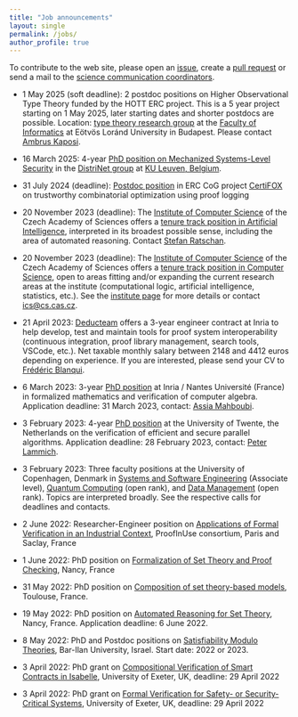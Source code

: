 ```yaml
---
title: "Job announcements"
layout: single
permalink: /jobs/
author_profile: true
---
```


To contribute to the web site, please open an [issue](https://github.com/EuroProofNet/europroofnet.github.io/issues), create a [pull request](https://github.com/EuroProofNet/europroofnet.github.io) or send a mail to the [science communication coordinators](../contact).

- 1 May 2025 (soft deadline): 2 postdoc positions on Higher Observational Type Theory funded by the HOTT ERC project. This is a 5 year project starting on 1 May 2025, later starting dates and shorter postdocs are possible. Location: [type theory research group](https://bitbucket.org/akaposi/tipuselmelet) at the [Faculty of Informatics](https://www.inf.elte.hu/en) at Eötvös Loránd University in Budapest. Please contact [Ambrus Kaposi](https://akaposi.web.elte.hu).

- 16 March 2025: 4-year [PhD position on Mechanized Systems-Level Security](https://downloads.distrinet-research.be/jobs/PhD-MechanizedSecurity.pdf) in the [DistriNet group](https://distrinet.cs.kuleuven.be/) at [KU Leuven, Belgium](https://www.kuleuven.be/).

- 31 July 2024 (deadline): [Postdoc position](https://www.kuleuven.be/personeel/jobsite/jobs/60344086?utm_medium=jobsites&utm_source=academicpositions) in ERC CoG project [CertiFOX](https://www.bartbogaerts.eu/projects/certifox) on trustworthy combinatorial optimization using proof logging

- 20 November 2023 (deadline): The [Institute of Computer Science](https://www.cs.cas.cz/) of the Czech Academy of Sciences offers a [tenure track position in Artificial Intelligence](https://www.cs.cas.cz/job-offer/Tenure-Track-Position-Artificial-Intelligence/en), interpreted in its broadest possible sense, including the area of automated reasoning. Contact [Stefan Ratschan](http://www.cs.cas.cz/~ratschan/).

- 20 November 2023 (deadline): The [Institute of Computer Science](https://www.cs.cas.cz/) of the Czech Academy of Sciences offers a [tenure track position in Computer Science](https://www.cs.cas.cz/job-offer/Tenure-Track-Position-Computer-Science/en), open to areas fitting and/or expanding the current research areas at the institute (computational logic, artificial intelligence, statistics, etc.). See the [institute page](https://www.cs.cas.cz/) for more details or contact [ics@cs.cas.cz](ics@cs.cas.cz).
 
- 21 April 2023: [Deducteam](https://deducteam.gitlabpages.inria.fr/) offers a 3-year engineer contract at Inria to help develop, test and maintain tools for proof system interoperability (continuous integration, proof library management, search tools, VSCode, etc.). Net taxable monthly salary between 2148 and 4412 euros depending on experience. If you are interested, please send your CV to [Frédéric Blanqui](https://blanqui.gitlabpages.inria.fr/).

- 6 March 2023: 3-year [PhD position](https://coq.discourse.group/t/phd-position-at-inria-nantes-universite-france/1897) at Inria / Nantes Université (France) in formalized mathematics and verification of computer algebra. Application deadline: 31 March 2023, contact: [Assia Mahboubi](http://people.rennes.inria.fr/Assia.Mahboubi/).

- 3 February 2023: 4-year [PhD position](https://utwentecareers.nl/en/vacancies/1044/phd-position-on-verification-of-efficient-and-secure-parallel-algorithms/) at the University of Twente, the Netherlands on the verification of efficient and secure parallel algorithms. Application deadline: 28 February 2023, contact: [Peter Lammich](https://people.utwente.nl/p.lammich).

- 3 February 2023: Three faculty positions at the University of Copenhagen, Denmark in [Systems and Software Engineering](https://di.ku.dk/english/about/vacancies/associate-professorship-in-systems-and-software-engineering/) (Associate level), [Quantum Computing](https://di.ku.dk/english/about/vacancies/tenure-track-assistant-professor-associate-professorfull-professor-in-quantum-computer-science/) (open rank), and [Data Management](https://di.ku.dk/english/about/vacancies/tenure-track-assistant-professorassociate-professorfull-professor-in-data-management-systems/) (open rank). Topics are interpreted broadly. See the respective calls for deadlines and contacts.

- 2 June 2022: Researcher-Engineer position on [Applications of Formal Verification in an Industrial Context](https://recrutement.inria.fr/public/classic/fr/offres/2022-05025), ProofInUse consortium, Paris and Saclay, France

- 1 June 2022: PhD position on [Formalization of Set Theory and Proof Checking](https://jobs.inria.fr/public/classic/fr/offres/2022-04909), Nancy, France

- 31 May 2022: PhD position on [Composition of set theory-based models](https://bodeveix.github.io/icspa.pdf), Toulouse, France.

- 19 May 2022: PhD position on [Automated Reasoning for Set Theory](https://jobs.inria.fr/public/classic/fr/offres/2022-04898), Nancy, France. Application deadline: 6 June 2022.

- 8 May 2022: PhD and Postdoc positions on [Satisfiability Modulo Theories](https://u.cs.biu.ac.il/~zoharyo1/jobs.txt), Bar-Ilan University, Israel. Start date: 2022 or 2023.

- 3 April 2022: PhD grant on [Compositional Verification of Smart Contracts in Isabelle](https://www.exeter.ac.uk/study/funding/award/?id=4326), University of Exeter, UK, deadline: 29 April 2022

- 3 April 2022: PhD grant on [Formal Verification for Safety- or Security-Critical Systems](https://www.exeter.ac.uk/study/funding/award/?id=4328), University of Exeter, UK, deadline: 29 April 2022
